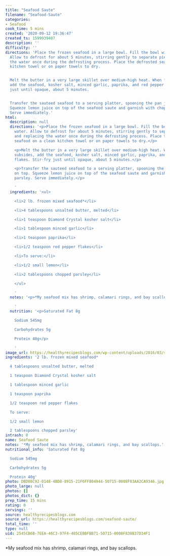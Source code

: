 ```yaml
---
title: "Seafood Saute"
filename: "Seafood-Saute"
categories:
- Seafood
cook_time: 5 mins
created: '2020-09-12 19:36:47'
created_ts: 1599939407
description: ''
difficulty: ''
directions: 'Place the frozen seafood in a large bowl. Fill the bowl with cool water.
  Allow to defrost for about 5 minutes, stirring gently to separate pieces, and replacing
  the water once during the defrosting process. Place the defrosted seafood on a clean
  kitchen towel or on paper towels to dry.


  Melt the butter in a very large skillet over medium-high heat. When foaming subsides,
  add the seafood, kosher salt, minced garlic, paprika, and red pepper flakes. Stir-fry
  just until opaque, about 5 minutes.


  Transfer the sauteed seafood to a serving platter, spooning the pan juices on top.
  Squeeze lemon juice on top of the seafood saute and garnish with chopped parsley.
  Serve immediately.'
html:
  description: null
  directions: '<p>Place the frozen seafood in a large bowl. Fill the bowl with cool
    water. Allow to defrost for about 5 minutes, stirring gently to separate pieces,
    and replacing the water once during the defrosting process. Place the defrosted
    seafood on a clean kitchen towel or on paper towels to dry.</p>

    <p>Melt the butter in a very large skillet over medium-high heat. When foaming
    subsides, add the seafood, kosher salt, minced garlic, paprika, and red pepper
    flakes. Stir-fry just until opaque, about 5 minutes.</p>

    <p>Transfer the sauteed seafood to a serving platter, spooning the pan juices
    on top. Squeeze lemon juice on top of the seafood saute and garnish with chopped
    parsley. Serve immediately.</p>

    '
  ingredients: '<ul>

    <li>2 lb. frozen mixed seafood*</li>

    <li>4 tablespoons unsalted butter, melted</li>

    <li>1 teaspoon Diamond Crystal kosher salt</li>

    <li>1 tablespoon minced garlic</li>

    <li>1 teaspoon paprika</li>

    <li>1/2 teaspoon red pepper flakes</li>

    <li>To serve:</li>

    <li>1/2 small lemon</li>

    <li>2 tablespoons chopped parsley</li>

    </ul>

    '
  notes: '<p>*My seafood mix has shrimp, calamari rings, and bay scallops.</p>

    '
  nutrition: '<p>Saturated Fat 8g

    Sodium 545mg

    Carbohydrates 5g

    Protein 40g</p>

    '
image_url: https://healthyrecipesblogs.com/wp-content/uploads/2016/03/seafood-saute1-300x200.jpg
ingredients: '2 lb. frozen mixed seafood*

  4 tablespoons unsalted butter, melted

  1 teaspoon Diamond Crystal kosher salt

  1 tablespoon minced garlic

  1 teaspoon paprika

  1/2 teaspoon red pepper flakes

  To serve:

  1/2 small lemon

  2 tablespoons chopped parsley'
intrash: 0
name: Seafood Saute
notes: '*My seafood mix has shrimp, calamari rings, and bay scallops.'
nutritional_info: 'Saturated Fat 8g

  Sodium 545mg

  Carbohydrates 5g

  Protein 40g'
photo: DBD08C92-0148-4BD8-8915-21F6FF804944-50715-0008F83AA2CA9346.jpg
photo_large: null
photos: []
photos_dict: {}
prep_time: 15 mins
rating: 0
servings: ''
source: healthyrecipesblogs.com
source_url: https://healthyrecipesblogs.com/seafood-saute/
total_time: ''
type: null
uid: 2545CB6B-7EEA-46C3-97F4-485CEBBFBB71-50715-0008F838B37D34F1
---
```

*My seafood mix has shrimp, calamari rings, and bay scallops.
